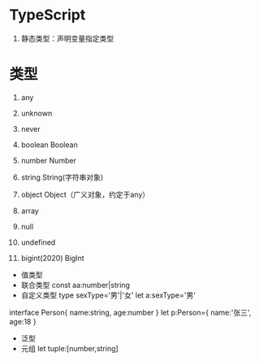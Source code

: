 # TypeScript
1. 静态类型：声明变量指定类型

# 类型
1. any
2. unknown
3. never

4. boolean Boolean
5. number Number
6. string String(字符串对象)
7. object  Object（广义对象，约定于any）
8. array
12. null
13. undefined
14. bigint(2020) BigInt


- 值类型
- 联合类型
const aa:number|string 
- 自定义类型
type sexType='男'|'女'
let a:sexType='男'

interface Person{
    name:string,
    age:number
}
let p:Person={
    name:'张三',
    age:18
}
- 泛型
- 元组
let tuple:[number,string]
